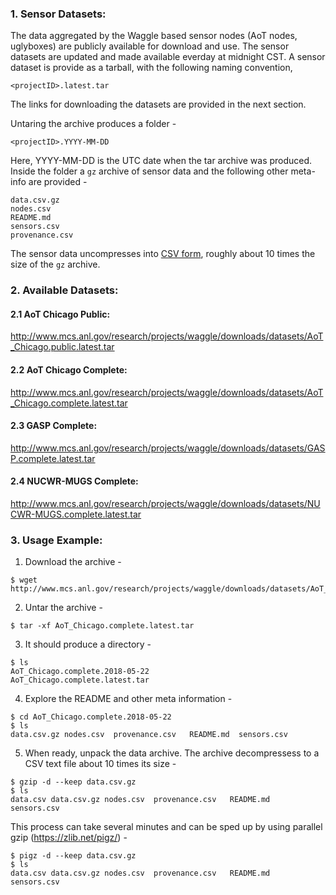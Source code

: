 <!--
waggle_topic=/data_analysis/datasets,"Sensor Datasets"
-->

### 1. Sensor Datasets:

The data aggregated by the Waggle based sensor nodes (AoT nodes, uglyboxes) are 
publicly available for download and use. The sensor datasets are updated and made 
available everday at midnight CST. A sensor dataset is provide as a tarball, with the 
following naming convention, 

```
<projectID>.latest.tar
```

The links for downloading the datasets are provided in the next section. 

Untaring the archive produces a folder - 

```    
<projectID>.YYYY-MM-DD
```

Here, YYYY-MM-DD is the UTC date when the tar archive was produced. 
Inside the folder a `gz` archive of sensor data and the following 
other meta-info are provided - 

```
data.csv.gz
nodes.csv  
README.md  
sensors.csv
provenance.csv
```

The sensor data uncompresses into [CSV form](https://en.wikipedia.org/wiki/Comma-separated_values), roughly about 10 times the 
size of the `gz` archive. 


### 2. Available Datasets: 

#### 2.1 AoT Chicago Public:
http://www.mcs.anl.gov/research/projects/waggle/downloads/datasets/AoT_Chicago.public.latest.tar
<br />
#### 2.2 AoT Chicago Complete:
http://www.mcs.anl.gov/research/projects/waggle/downloads/datasets/AoT_Chicago.complete.latest.tar
<br />
#### 2.3 GASP Complete:
http://www.mcs.anl.gov/research/projects/waggle/downloads/datasets/GASP.complete.latest.tar
<br />
#### 2.4 NUCWR-MUGS Complete: 
http://www.mcs.anl.gov/research/projects/waggle/downloads/datasets/NUCWR-MUGS.complete.latest.tar
<br />


### 3. Usage Example: 

1. Download the archive - 
```
$ wget http://www.mcs.anl.gov/research/projects/waggle/downloads/datasets/AoT_Chicago.complete.latest.tar
```

2. Untar the archive - 
```
$ tar -xf AoT_Chicago.complete.latest.tar
```

3. It should produce a directory - 
```
$ ls 
AoT_Chicago.complete.2018-05-22
AoT_Chicago.complete.latest.tar

```

4. Explore the README and other meta information - 
```
$ cd AoT_Chicago.complete.2018-05-22
$ ls 
data.csv.gz nodes.csv  provenance.csv   README.md  sensors.csv 
```

5. When ready, unpack the data archive. The archive decompressess to a 
CSV text file about 10 times its size -  

```
$ gzip -d --keep data.csv.gz
$ ls 
data.csv data.csv.gz nodes.csv  provenance.csv   README.md  sensors.csv 
```

This process can take several minutes and can be sped up by using 
parallel gzip (https://zlib.net/pigz/) -

```
$ pigz -d --keep data.csv.gz
$ ls 
data.csv data.csv.gz nodes.csv  provenance.csv   README.md  sensors.csv 
```
